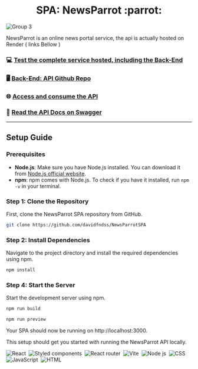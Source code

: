 <h1 align="center">SPA: NewsParrot :parrot:</h1>

![Group 3](https://github.com/user-attachments/assets/7e5e0e70-4868-4326-82cb-026450d09f0d)

NewsParrot is an online news portal service, the api is actually hosted on Render ( links Bellow )

### 💻 [Test the complete service hosted, including the Back-End](https://newsparrotspa.onrender.com/doc)
### 🖥️ [Back-End: API Github Repo](https://github.com/davidfndss/NewsParrotAPI)
### 🌐 [Access and consume the API](https://newsparrotapi.onrender.com/)
### 📄 [Read the API Docs on Swagger](https://newsparrotapi.onrender.com/doc)

<hr>

## Setup Guide

### Prerequisites
- **Node.js**: Make sure you have Node.js installed. You can download it from [Node.js official website](https://nodejs.org/).
- **npm**: npm comes with Node.js. To check if you have it installed, run `npm -v` in your terminal.

### Step 1: Clone the Repository
First, clone the NewsParrot SPA repository from GitHub.

```bash 
git clone https://github.com/davidfndss/NewsParrotSPA
```

### Step 2: Install Dependencies
Navigate to the project directory and install the required dependencies using npm.

```bash
npm install
```

### Step 4: Start the Server
Start the development server using npm.

```bash
npm run build
```

```bash
npm run preview
```

Your SPA should now be running on http://localhost:3000.

This setup should get you started with running the NewsParrot API locally.

![React](https://img.shields.io/badge/react-1572B6?style=for-the-badge&logo=react&logoColor=white)&nbsp;
![Styled components](https://img.shields.io/badge/styled_components-DC54FF?style=for-the-badge&logo=styledcomponents&logoColor=white)&nbsp;
![React router](https://img.shields.io/badge/react_router-darkblue?style=for-the-badge&logo=reactrouter&logoColor=white)&nbsp;
![Vite](https://img.shields.io/badge/Vite-F7DF1E?style=for-the-badge&logo=vite&logoColor=black)&nbsp;
![Node js](https://img.shields.io/badge/node.js-6DA55F?style=for-the-badge&logo=node.js&logoColor=white)&nbsp;
![CSS](https://img.shields.io/badge/CSS3-1572B6?style=for-the-badge&logo=css3&logoColor=white)&nbsp;
![JavaScript](https://img.shields.io/badge/JavaScript-F7DF1E?style=for-the-badge&logo=javascript&logoColor=black)&nbsp;
![HTML](https://img.shields.io/badge/HTML5-E34F26?style=for-the-badge&logo=html5&logoColor=white)&nbsp;
